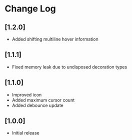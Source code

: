 # Change Log

## [1.2.0]

-   Added shifting multiline hover information

## [1.1.1]

-   Fixed memory leak due to undisposed decoration types

## [1.1.0]

-   Improved icon
-   Added maximum cursor count
-   Added debounce update

## [1.0.0]

-   Initial release
